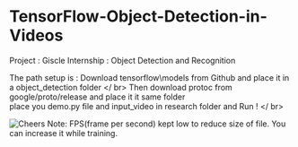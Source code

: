 # TensorFlow-Object-Detection-in-Videos

Project : Giscle Internship : Object Detection and Recognition 

The path setup is :
Download tensorflow\models from Github and place it in a object_detection folder </ br>
Then download protoc from google/proto/release and place it it same folder </br>
place you demo.py file and input_video in research folder and Run ! </ br>

![Cheers](https://github.com/RoshanADK/TensorFlow-Object-Detection-in-Videos/blob/master/Cars%20Detect.gif)
Note: FPS(frame per second) kept low to reduce size of file. You can increase it while training.

